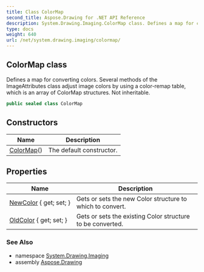```yaml
---
title: Class ColorMap
second_title: Aspose.Drawing for .NET API Reference
description: System.Drawing.Imaging.ColorMap class. Defines a map for converting colors. Several methods of the ImageAttributes class adjust image colors by using a colorremap table which is an array of ColorMap structures. Not inheritable
type: docs
weight: 640
url: /net/system.drawing.imaging/colormap/
---
```

## ColorMap class

Defines a map for converting colors. Several methods of the ImageAttributes class adjust image colors by using a color-remap table, which is an array of ColorMap structures. Not inheritable.

```csharp
public sealed class ColorMap
```

## Constructors

| Name | Description |
| --- | --- |
| [ColorMap](colormap/)() | The default constructor. |

## Properties

| Name | Description |
| --- | --- |
| [NewColor](../../system.drawing.imaging/colormap/newcolor/) { get; set; } | Gets or sets the new Color structure to which to convert. |
| [OldColor](../../system.drawing.imaging/colormap/oldcolor/) { get; set; } | Gets or sets the existing Color structure to be converted. |

### See Also

* namespace [System.Drawing.Imaging](../../system.drawing.imaging/)
* assembly [Aspose.Drawing](../../)


